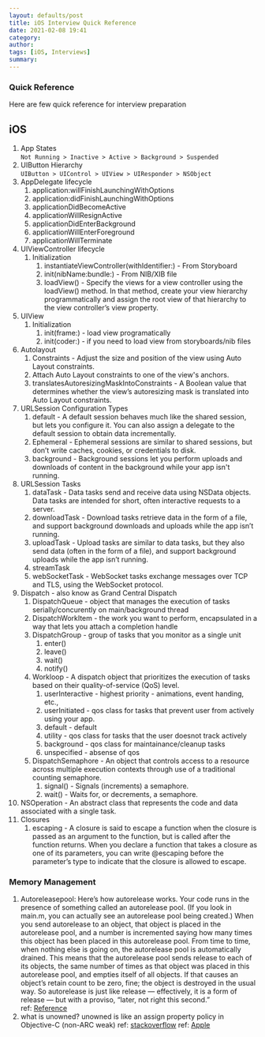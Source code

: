 ```yaml
---
layout: defaults/post
title: iOS Interview Quick Reference
date: 2021-02-08 19:41
category: 
author: 
tags: [iOS, Interviews]
summary: 
---
```


### Quick Reference
Here are few quick reference for interview preparation

## iOS
1. App States <BR>
    `Not Running > Inactive > Active > Background > Suspended`
1. UIButton Hierarchy <br>
    `UIButton > UIControl > UIView > UIResponder > NSObject`
1. AppDelegate lifecycle
    1. application:willFinishLaunchingWithOptions
    1. application:didFinishLaunchingWithOptions
    1. applicationDidBecomeActive
    1. applicationWillResignActive
    1. applicationDidEnterBackground
    1. applicationWillEnterForeground
    1. applicationWillTerminate
1. UIViewController lifecycle
    1. Initialization
        1. instantiateViewController(withIdentifier:) - From Storyboard
        1. init(nibName:bundle:) - From NIB/XIB file
        1. loadView() - Specify the views for a view controller using the loadView() method. In that method, create your view hierarchy programmatically and assign the root view of that hierarchy to the view controller’s view property.
1. UIView
    1. Initialization 
        1. init(frame:) - load view programatically
        1. init(coder:) - if you need to load view from storyboards/nib files
1. Autolayout 
    1. Constraints - Adjust the size and position of the view using Auto Layout constraints.
    1. Attach Auto Layout constraints to one of the view's anchors.
    1. translatesAutoresizingMaskIntoConstraints - A Boolean value that determines whether the view’s autoresizing mask is translated into Auto Layout constraints.
1. URLSession Configuration Types
    1. default - A default session behaves much like the shared session, but lets you configure it. You can also assign a delegate to the default session to obtain data incrementally.
    1. Ephemeral - Ephemeral sessions are similar to shared sessions, but don’t write caches, cookies, or credentials to disk.
    1. background - Background sessions let you perform uploads and downloads of content in the background while your app isn't running.
1. URLSession Tasks
    1. dataTask - Data tasks send and receive data using NSData objects. Data tasks are intended for short, often interactive requests to a server.
    1. downloadTask - Download tasks retrieve data in the form of a file, and support background downloads and uploads while the app isn’t running.
    1. uploadTask - Upload tasks are similar to data tasks, but they also send data (often in the form of a file), and support background uploads while the app isn’t running.
    1. streamTask
    1. webSocketTask - WebSocket tasks exchange messages over TCP and TLS, using the WebSocket protocol.
1. Dispatch - also know as Grand Central Dispatch
    1. DispatchQueue - object that manages the execution of tasks serially/concurently on main/background thread
    1. DispatchWorkItem - the work you want to perform, encapsulated in a way that lets you attach a completion handle
    1. DispatchGroup - group of tasks that you monitor as a single unit
        1. enter()
        1. leave()
        1. wait()
        1. notify() 
    1. Workloop - A dispatch object that prioritizes the execution of tasks based on their quality-of-service (QoS) level.
        1. userInteractive - highest priority - animations, event handing, etc.,
        1. userInitiated - qos class for tasks that prevent user from actively using your app.
        1. default - default
        1. utility - qos class for tasks that the user doesnot track actively
        1. background - qos class for maintainance/cleanup tasks 
        1. unspecified - absense of qos
    1. DispatchSemaphore - An object that controls access to a resource across multiple execution contexts through use of a traditional counting semaphore.
        1. signal() - Signals (increments) a semaphore.
        1. wait() - Waits for, or decrements, a semaphore.
1. NSOperation - An abstract class that represents the code and data associated with a single task.
1. Closures
    1. escaping - A closure is said to escape a function when the closure is passed as an argument to the function, but is called after the function returns. When you declare a function that takes a closure as one of its parameters, you can write @escaping before the parameter’s type to indicate that the closure is allowed to escape.
### Memory Management
1. Autoreleasepool:
    Here’s how autorelease works. Your code runs in the presence of something called an autorelease pool. (If you look in main.m, you can actually see an autorelease pool being created.) When you send autorelease to an object, that object is placed in the autorelease pool, and a number is incremented saying how many times this object has been placed in this autorelease pool. From time to time, when nothing else is going on, the autorelease pool is automatically drained. This means that the autorelease pool sends release to each of its objects, the same number of times as that object was placed in this autorelease pool, and empties itself of all objects. If that causes an object’s retain count to be zero, fine; the object is destroyed in the usual way. So autorelease is just like release — effectively, it is a form of release — but with a proviso, “later, not right this second.”
    <br>
    ref: [Reference](http://www.apeth.com/iOSBook/ch12.html#EXstrongWeakDance)
1. what is unowned?
    unowned is like an assign property policy in Objective-C (non-ARC weak)
    ref: [stackoverflow](https://stackoverflow.com/a/41664269/1918002)
    ref: [Apple](https://developer.apple.com/library/archive/releasenotes/ObjectiveC/RN-TransitioningToARC/Introduction/Introduction.html)
    

